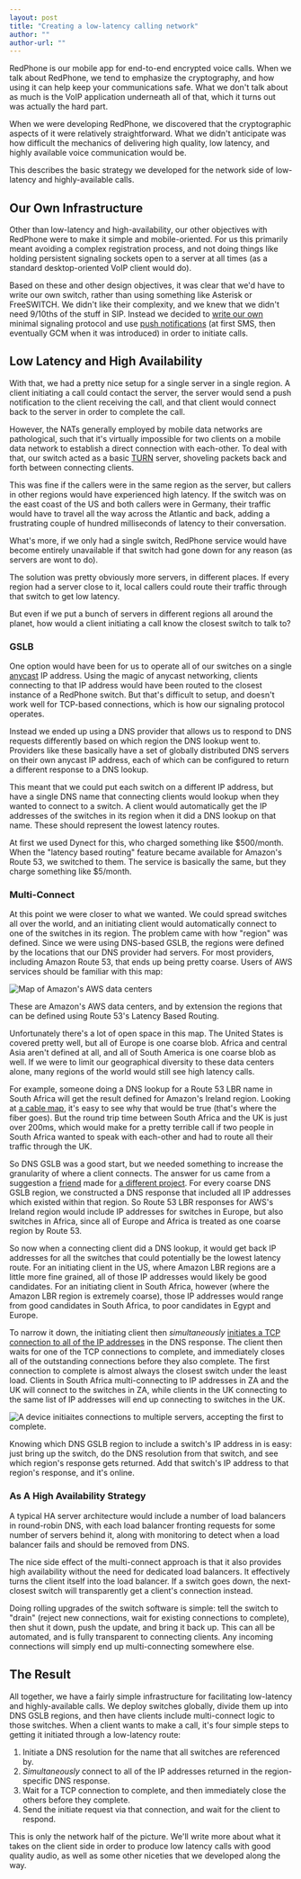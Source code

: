 ```yaml
---
layout: post
title: "Creating a low-latency calling network"
author: ""
author-url: ""
---
```


RedPhone is our mobile app for end-to-end encrypted voice calls.  When we talk about RedPhone, we tend to 
emphasize the cryptography, and how using it can help keep your communications safe.  What we don't talk about 
as much is the VoIP application underneath all of that, which it turns out was actually the hard part.

When we were developing RedPhone, we discovered that the cryptographic aspects of it were relatively straightforward. 
What we didn't anticipate was how difficult the mechanics of delivering high quality, low latency, and highly available 
voice communication would be.

This describes the basic strategy we developed for the network side of low-latency and highly-available calls.

<!--more-->

## Our Own Infrastructure

Other than low-latency and high-availability, our other objectives with RedPhone were to make it simple and mobile-oriented. 
For us this primarily meant avoiding a complex registration process, and not doing things like holding persistent signaling 
sockets open to a server at all times (as a standard desktop-oriented VoIP client would do).

Based on these and other design objectives, it was clear that we'd have to write our own switch, rather than using something like 
Asterisk or FreeSWITCH.  We didn't like their complexity, and we knew that we didn't need 9/10ths of the stuff in SIP.  Instead we 
decided to [write our own](https://github.com/WhisperSystems/RedPhone/wiki/Signaling-Protocol) minimal signaling protocol 
and use [push notifications](https://github.com/WhisperSystems/RedPhone/wiki/Signaling-Protocol#wiki-compressed) 
(at first SMS, then eventually GCM when it was introduced) in order to initiate calls.

## Low Latency and High Availability

With that, we had a pretty nice setup for a single server in a single region.  A client initiating a call could contact 
the server, the server would send a push notification to the client receiving the call, and that client would connect back 
to the server in order to complete the call.

However, the NATs generally employed by mobile data networks are pathological, such that it's virtually impossible for two 
clients on a mobile data network to establish a direct connection with each-other.  To deal with that, our switch acted as a 
basic [TURN](https://en.wikipedia.org/wiki/Traversal_Using_Relays_around_NAT) server, shoveling packets back and forth between 
connecting clients.

This was fine if the callers were in the same region as the server, but callers in other regions would have experienced high 
latency.  If the switch was on the east coast of the US and both callers were in Germany, their traffic would have to travel 
all the way across the Atlantic and back, adding a frustrating couple of hundred milliseconds of latency to their conversation.

What's more, if we only had a single switch, RedPhone service would have become entirely unavailable if that switch had gone 
down for any reason (as servers are wont to do).

The solution was pretty obviously more servers, in different places.  If every region had a server close to it, local callers 
could route their traffic through that switch to get low latency.  

But even if we put a bunch of servers in different regions all around the planet, how would a client initiating a call know the 
closest switch to talk to?

### GSLB

One option would have been for us to operate all of our switches on a single [anycast](https://en.wikipedia.org/wiki/Anycast) 
IP address.  Using the magic of anycast networking, clients connecting to that IP address would have been routed to the closest 
instance of a RedPhone switch.  But that's difficult to setup, and doesn't work well for TCP-based connections, which is how 
our signaling protocol operates.

Instead we ended up using a DNS provider that allows us to respond to DNS requests differently based on which region the DNS lookup 
went to.  Providers like these basically have a set of globally distributed DNS servers on their own anycast IP address, each of 
which can be configured to return a different response to a DNS lookup.

This meant that we could put each switch on a different IP address, but have a single DNS name that connecting clients would 
lookup when they wanted to connect to a switch.  A client would automatically get the IP addresses of the switches in its region 
when it did a DNS lookup on that name.  These should represent the lowest latency routes.

At first we used Dynect for this, who charged something like $500/month.  When the "latency based routing" feature became 
available for Amazon's Route 53, we switched to them.  The service is basically the same, but they charge something like $5/month.

### Multi-Connect

At this point we were closer to what we wanted.  We could spread switches all over the world, and an initiating client would 
automatically connect to one of the switches in its region.  The problem came with how "region" was defined.  Since we were using 
DNS-based GSLB, the regions were defined by the locations that our DNS provider had servers.  For most providers, including 
Amazon Route 53, that ends up being pretty coarse. Users of AWS services should be familiar with this map:

<img class="nice" src="/blog/images/awsmap.png" alt="Map of Amazon's AWS data centers" />

These are Amazon's AWS data centers, and by extension the regions that can be defined using Route 53's Latency Based Routing. 

Unfortunately there's a lot of open space in this map.  The United States is covered pretty well, but all of Europe is one coarse
blob.  Africa and central Asia aren't defined at all, and all of South America is one coarse blob as well.  If we were to limit 
our geographical diversity to these data centers alone, many regions of the world would still see high latency calls.

For example, someone doing a DNS lookup for a Route 53 LBR name in South Africa will get the result defined for Amazon's Ireland 
region.  Looking at [a cable map](http://cablemap.info/), it's easy to see why that would be true (that's where the fiber goes). 
But the round trip time between South Africa and the UK is just over 200ms, which would make for a pretty terrible call if two 
people in South Africa wanted to speak with each-other and had to route all their traffic through the UK.

So DNS GSLB was a good start, but we needed something to increase the granularity of where a client connects.  The answer for us 
came from a suggestion a [friend](http://sigbus.net) made for [a different project](http://convergence.io).  For every coarse DNS 
GSLB region, we constructed a DNS response that included all IP addresses which existed within that region.  So Route 53 LBR 
responses for AWS's Ireland region would include IP addresses for switches in Europe, but also switches in Africa, since all of 
Europe and Africa is treated as one coarse region by Route 53.

So now when a connecting client did a DNS lookup, it would get back IP addresses for all the switches that could potentially be 
the lowest latency route.  For an initiating client in the US, where Amazon LBR regions are a little more fine grained, all of 
those IP addresses would likely be good candidates.  For an initiating client in South Africa, however (where the Amazon LBR 
region is extremely coarse), those IP addresses would range from good candidates in South Africa, to poor candidates in Egypt and 
Europe.

To narrow it down, the initiating client then *simultaneously* 
[initiates a TCP connection to all of the IP addresses](https://github.com/WhisperSystems/RedPhone/blob/master/src/org/thoughtcrime/redphone/network/LowLatencySocketConnector.java#L44) in the DNS response.  The client then waits for one of the TCP connections to 
complete, and immediately closes all of the outstanding connections before they also complete.  The first connection to complete is 
almost always the closest switch under the least load.  Clients in South Africa multi-connecting to IP addresses in ZA and the UK 
will connect to the switches in ZA, while clients in the UK connecting to the same list of IP addresses will end up connecting to 
switches in the UK.

<img class="nice" src="/blog/images/multiconnect.png" alt="A device initiaites connections to multiple servers, accepting the first to complete." />

Knowing which DNS GSLB region to include a switch's IP address in is easy: just bring up the switch, do the DNS resolution from that 
switch, and see which region's response gets returned.  Add that switch's IP address to that region's response, and it's online.

### As A High Availability Strategy

A typical HA server architecture would include a number of load balancers in round-robin DNS, with each load balancer fronting 
requests for some number of servers behind it, along with monitoring to detect when a load balancer fails and should be removed 
from DNS.

The nice side effect of the multi-connect approach is that it also provides high availability without the need for dedicated load 
balancers.  It effectively turns the client itself into the load balancer.  If a switch goes down, the next-closest switch will 
transparently get a client's connection instead.

Doing rolling upgrades of the switch software is simple: tell the switch to "drain" (reject new connections, wait for existing 
connections to complete), then shut it down, push the update, and bring it back up.  This can all be automated, and is fully 
transparent to connecting clients.  Any incoming connections will simply end up multi-connecting somewhere else.

## The Result

All together, we have a fairly simple infrastructure for facilitating low-latency and highly-available calls.  We deploy switches 
globally, divide them up into DNS GSLB regions, and then have clients include multi-connect logic to those switches.  When a 
client wants to make a call, it's four simple steps to getting it initiated through a low-latency route:

1. Initiate a DNS resolution for the name that all switches are referenced by.
1. *Simultaneously* connect to all of the IP addresses returned in the region-specific DNS response.
1. Wait for a TCP connection to complete, and then immediately close the others before they complete.
1. Send the initiate request via that connection, and wait for the client to respond.

This is only the network half of the picture.  We'll write more about what it takes on the client side in order to produce 
low latency calls with good quality audio, as well as some other niceties that we developed along the way.
